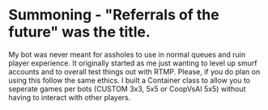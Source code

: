 Summoning - "Referrals of the future" was the title.
========================================
My bot was never meant for assholes to use in normal queues and ruin player experience. It originally started as me just wanting to level up smurf accounts and to overall test things out with RTMP.
Please, if you do plan on using this follow the same ethics. I built a Container class to allow you to seperate games per bots (CUSTOM 3x3, 5x5 or CoopVsAI 5x5) without having to interact with other players.